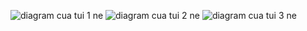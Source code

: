 ![diagram cua tui 1 ne](https://www.planttext.com/api/plantuml/png/H8wn3S9034LxJ-45s261aw98jAb22ikOO97pHMTdEWf6OWKY2YZ_qtlIVpzVZGVLsF82u0yrhCK583GMmLF9Qp6nS3py1oQbkL8668-RguaxdikiFC6OA0XRvfrDI8wfHGJ-bMDNQRqhu-1IBzPRIBqHozVjXXwW4RlkPpu0003__mC0)
![diagram cua tui 2 ne](https://www.planttext.com/api/plantuml/png/D8un3i8m34Ltdy8Z3DoXg0mWiJD7ZLLPJMmKEtH0d8o18t45WWBRUyFN--_dQp0FnMjE0BQmO54Z06TFX6CAPcIuwuG73dC96G2cxYkbn3BZ7H3n98uNbgYhVVMc7F6iqxBPmkE_s5zRB9FupuzQMwxpg3bNQV619BP37m000F__0m00)
![diagram cua tui 3 ne](https://www.planttext.com/api/plantuml/png/N931IWD138RlUOgmnqBTkwsbGeKUhAU2HvcPXctOsObCqehFvi57yXNCBAZWV_aX-PBvCryVdrkrKEqoPG0TkM0L9G1ZouHFOgIunFjaV6Lxnns7eOO9mU4s1d3x40ptOlZCPT0LGF4Ph3oS3H2FPrQSA-vIKEbADMJCN4YzV-Dow_iPRDK6UWgsa3bfttjtwVhP9KuaAHQuAAfCk8wR_V7mkExZnfaxbzi2__RzqW7Z9MTgiLvSRbs7_zzDSYACMTBOTK3bD8VtAtULo-XtJXGhlQtQ-V8Ai7N4l-uR003__mC0)
